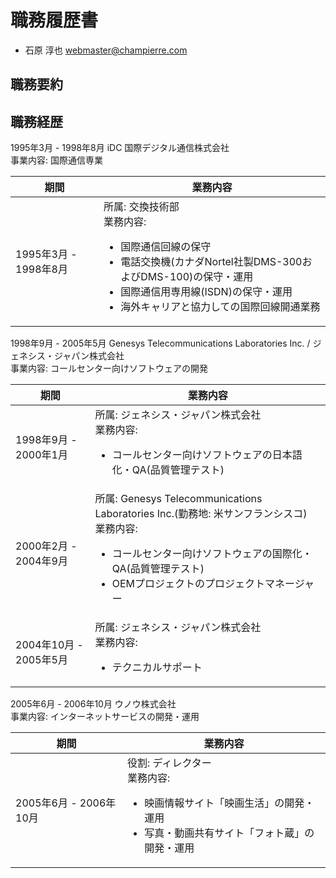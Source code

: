 # 職務履歴書
* 石原 淳也 <webmaster@champierre.com>

## 職務要約

## 職務経歴

1995年3月 - 1998年8月 iDC 国際デジタル通信株式会社<br />
事業内容: 国際通信専業

| 期間 | 業務内容 |
| ---- | ---- |
| 1995年3月 - 1998年8月 | 所属: 交換技術部<br />業務内容: <ul><li>国際通信回線の保守</li><li>電話交換機(カナダNortel社製DMS-300およびDMS-100)の保守・運用</li><li>国際通信用専用線(ISDN)の保守・運用</li><li>海外キャリアと協力しての国際回線開通業務</li>|

1998年9月 - 2005年5月 Genesys Telecommunications Laboratories Inc. / ジェネシス・ジャパン株式会社<br />
事業内容: コールセンター向けソフトウェアの開発

| 期間 | 業務内容 |
| ---- | ---- |
| 1998年9月 - 2000年1月 | 所属: ジェネシス・ジャパン株式会社<br />業務内容: <ul><li>コールセンター向けソフトウェアの日本語化・QA(品質管理テスト)</li> |
| 2000年2月 - 2004年9月 | 所属: Genesys Telecommunications Laboratories Inc.(勤務地: 米サンフランシスコ)<br />業務内容: <ul><li>コールセンター向けソフトウェアの国際化・QA(品質管理テスト)</li><li>OEMプロジェクトのプロジェクトマネージャー</li> |
| 2004年10月 - 2005年5月 | 所属: ジェネシス・ジャパン株式会社<br />業務内容: <ul><li>テクニカルサポート</li> |

2005年6月 - 2006年10月 ウノウ株式会社<br />
事業内容: インターネットサービスの開発・運用

| 期間 | 業務内容 |
| ---- | ---- |
| 2005年6月 - 2006年10月 | 役割: ディレクター<br />業務内容: <ul><li>映画情報サイト「映画生活」の開発・運用</li><li>写真・動画共有サイト「フォト蔵」の開発・運用</li> |
